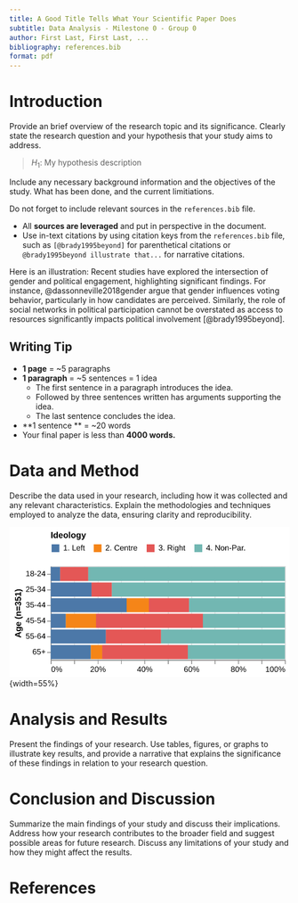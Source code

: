 ```yaml
---
title: A Good Title Tells What Your Scientific Paper Does
subtitle: Data Analysis - Milestone 0 - Group 0  
author: First Last, First Last, ...
bibliography: references.bib
format: pdf
---
```



# Introduction
Provide an brief overview of the research topic and its significance. Clearly state the research question and your hypothesis that your study aims to address. 

> $H_1$: My hypothesis description

Include any necessary background information and the objectives of the study. What has been done, and the current limitiations. 

Do not forget to include relevant sources in the `references.bib` file.

- All **sources are leveraged** and put in perspective in the document.
- Use in-text citations by using citation keys from the `references.bib` file, such as `[@brady1995beyond]` for parenthetical citations or `@brady1995beyond illustrate that...` for narrative citations.

Here is an illustration: Recent studies have explored the intersection of gender and political engagement, highlighting significant findings. For instance, @dassonneville2018gender argue that gender influences voting behavior, particularly in how candidates are perceived. Similarly, the role of social networks in political participation cannot be overstated as access to resources significantly impacts political involvement [@brady1995beyond].

## Writing Tip
- **1 page** = ~5 paragraphs
- **1 paragraph** =  ~5 sentences = 1 idea
    - The first sentence in a paragraph introduces the idea.
    - Followed by three sentences written has arguments supporting the idea.
    - The last sentence concludes the idea.
- **1 sentence ** = ~20 words
- Your final paper is less than **4000 words.**

# Data and Method
Describe the data used in your research, including how it was collected and any relevant characteristics. Explain the methodologies and techniques employed to analyze the data, ensuring clarity and reproducibility.

![Some figure caption that you will replace.](imgs/age-by-idl.png){width=55%}


# Analysis and Results
Present the findings of your research. Use tables, figures, or graphs to illustrate key results, and provide a narrative that explains the significance of these findings in relation to your research question.


# Conclusion and Discussion
Summarize the main findings of your study and discuss their implications. Address how your research contributes to the broader field and suggest possible areas for future research. Discuss any limitations of your study and how they might affect the results.


# References

